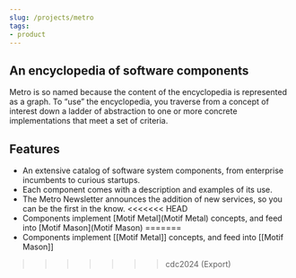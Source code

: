 ```yaml
---
slug: /projects/metro
tags:
- product
---
```


## An encyclopedia of software components

Metro is so named because the content of the encyclopedia is represented as a graph. To “use” the encyclopedia, you traverse from a concept of interest down a ladder of abstraction to one or more concrete implementations that meet a set of criteria.

## Features
- An extensive catalog of software system components, from enterprise incumbents to curious startups.
- Each component comes with a description and examples of its use.
- The Metro Newsletter announces the addition of new services, so you can be the first in the know.
<<<<<<< HEAD
- Components implement [Motif Metal](Motif Metal) concepts, and feed into [Motif Mason](Motif Mason)
=======
- Components implement [[Motif Metal]] concepts, and feed into [[Motif Mason]]
>>>>>>> cdc2024 (Export)
